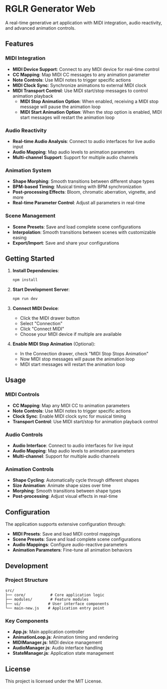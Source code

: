 # RGLR Generator Web

A real-time generative art application with MIDI integration, audio reactivity, and advanced animation controls.

## Features

### MIDI Integration
- **MIDI Device Support**: Connect to any MIDI device for real-time control
- **CC Mapping**: Map MIDI CC messages to any animation parameter
- **Note Controls**: Use MIDI notes to trigger specific actions
- **MIDI Clock Sync**: Synchronize animations to external MIDI clock
- **MIDI Transport Control**: Use MIDI start/stop messages to control animation playback
  - **MIDI Stop Animation Option**: When enabled, receiving a MIDI stop message will pause the animation loop
  - **MIDI Start Animation Option**: When the stop option is enabled, MIDI start messages will restart the animation loop

### Audio Reactivity
- **Real-time Audio Analysis**: Connect to audio interfaces for live audio input
- **Audio Mapping**: Map audio levels to animation parameters
- **Multi-channel Support**: Support for multiple audio channels

### Animation System
- **Shape Morphing**: Smooth transitions between different shape types
- **BPM-based Timing**: Musical timing with BPM synchronization
- **Post-processing Effects**: Bloom, chromatic aberration, vignette, and more
- **Real-time Parameter Control**: Adjust all parameters in real-time

### Scene Management
- **Scene Presets**: Save and load complete scene configurations
- **Interpolation**: Smooth transitions between scenes with customizable easing
- **Export/Import**: Save and share your configurations

## Getting Started

1. **Install Dependencies**:
   ```bash
   npm install
   ```

2. **Start Development Server**:
   ```bash
   npm run dev
   ```

3. **Connect MIDI Device**:
   - Click the MIDI drawer button
   - Select "Connection" 
   - Click "Connect MIDI"
   - Choose your MIDI device if multiple are available

4. **Enable MIDI Stop Animation** (Optional):
   - In the Connection drawer, check "MIDI Stop Stops Animation"
   - Now MIDI stop messages will pause the animation loop
   - MIDI start messages will restart the animation loop

## Usage

### MIDI Controls
- **CC Mapping**: Map any MIDI CC to animation parameters
- **Note Controls**: Use MIDI notes to trigger specific actions
- **Clock Sync**: Enable MIDI clock sync for musical timing
- **Transport Control**: Use MIDI start/stop for animation playback control

### Audio Controls
- **Audio Interface**: Connect to audio interfaces for live input
- **Audio Mapping**: Map audio levels to animation parameters
- **Multi-channel**: Support for multiple audio channels

### Animation Controls
- **Shape Cycling**: Automatically cycle through different shapes
- **Size Animation**: Animate shape sizes over time
- **Morphing**: Smooth transitions between shape types
- **Post-processing**: Adjust visual effects in real-time

## Configuration

The application supports extensive configuration through:
- **MIDI Presets**: Save and load MIDI control mappings
- **Scene Presets**: Save and load complete scene configurations
- **Audio Mappings**: Configure audio-reactive parameters
- **Animation Parameters**: Fine-tune all animation behaviors

## Development

### Project Structure
```
src/
├── core/           # Core application logic
├── modules/        # Feature modules
├── ui/            # User interface components
└── main-new.js    # Application entry point
```

### Key Components
- **App.js**: Main application controller
- **AnimationLoop.js**: Animation timing and rendering
- **MIDIManager.js**: MIDI device management
- **AudioManager.js**: Audio interface handling
- **StateManager.js**: Application state management

## License

This project is licensed under the MIT License.
